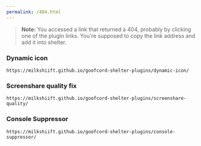 ```yaml
---
permalink: /404.html
---
```

> **Note:** You accessed a link that returned a 404, probably by clicking one of the plugin links. You're supposed to copy the link address and add it into shelter.

### Dynamic icon
`https://milkshiift.github.io/goofcord-shelter-plugins/dynamic-icon/`
### Screenshare quality fix
`https://milkshiift.github.io/goofcord-shelter-plugins/screenshare-quality/`
### Console Suppressor
`https://milkshiift.github.io/goofcord-shelter-plugins/console-suppressor/`
